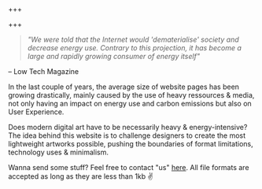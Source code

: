 +++

+++
> _"We were told that the Internet would 'dematerialise' society and decrease energy use. Contrary to this projection, it has become a large and rapidly growing consumer of energy itself"_

– Low Tech Magazine

In the last couple of years, the average size of website pages has been growing drastically, mainly caused by the use of heavy ressources & media, not only having an impact on energy use and carbon emissions but also on User Experience.

Does modern digital art have to be necessarily heavy & energy-intensive? The idea behind this website is to challenge designers to create the most lightweight artworks possible, pushing the boundaries of format limitations, technology uses & minimalism.

Wanna send some stuff? Feel free to contact "us" [here](mailto:hi@1kb.art). All file formats are accepted as long as they are less than 1kb ✌️
